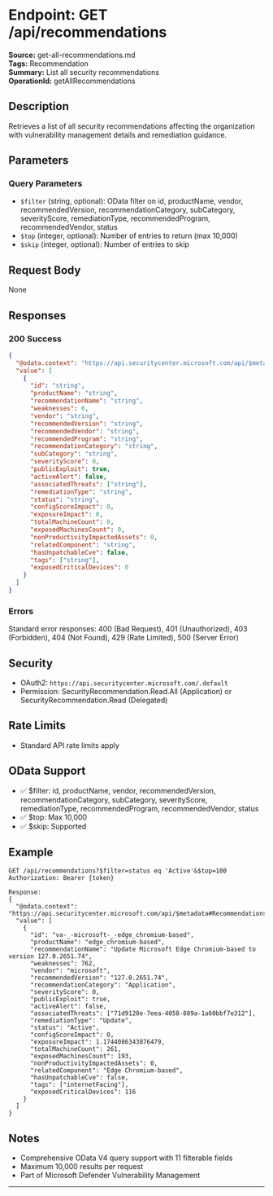 # Endpoint: GET /api/recommendations

**Source:** get-all-recommendations.md  
**Tags:** Recommendation  
**Summary:** List all security recommendations  
**OperationId:** getAllRecommendations

## Description
Retrieves a list of all security recommendations affecting the organization with vulnerability management details and remediation guidance.

## Parameters
### Query Parameters
- `$filter` (string, optional): OData filter on id, productName, vendor, recommendedVersion, recommendationCategory, subCategory, severityScore, remediationType, recommendedProgram, recommendedVendor, status
- `$top` (integer, optional): Number of entries to return (max 10,000)
- `$skip` (integer, optional): Number of entries to skip

## Request Body
None

## Responses
### 200 Success
```json
{
  "@odata.context": "https://api.securitycenter.microsoft.com/api/$metadata#Recommendations",
  "value": [
    {
      "id": "string",
      "productName": "string",
      "recommendationName": "string",
      "weaknesses": 0,
      "vendor": "string",
      "recommendedVersion": "string",
      "recommendedVendor": "string",
      "recommendedProgram": "string",
      "recommendationCategory": "string",
      "subCategory": "string",
      "severityScore": 0,
      "publicExploit": true,
      "activeAlert": false,
      "associatedThreats": ["string"],
      "remediationType": "string",
      "status": "string",
      "configScoreImpact": 0,
      "exposureImpact": 0,
      "totalMachineCount": 0,
      "exposedMachinesCount": 0,
      "nonProductivityImpactedAssets": 0,
      "relatedComponent": "string",
      "hasUnpatchableCve": false,
      "tags": ["string"],
      "exposedCriticalDevices": 0
    }
  ]
}
```

### Errors
Standard error responses: 400 (Bad Request), 401 (Unauthorized), 403 (Forbidden), 404 (Not Found), 429 (Rate Limited), 500 (Server Error)

## Security
- OAuth2: `https://api.securitycenter.microsoft.com/.default`
- Permission: SecurityRecommendation.Read.All (Application) or SecurityRecommendation.Read (Delegated)

## Rate Limits
- Standard API rate limits apply

## OData Support
- ✅ $filter: id, productName, vendor, recommendedVersion, recommendationCategory, subCategory, severityScore, remediationType, recommendedProgram, recommendedVendor, status
- ✅ $top: Max 10,000
- ✅ $skip: Supported

## Example
```http
GET /api/recommendations?$filter=status eq 'Active'&$top=100
Authorization: Bearer {token}

Response:
{
  "@odata.context": "https://api.securitycenter.microsoft.com/api/$metadata#Recommendations",
  "value": [
    {
      "id": "va-_-microsoft-_-edge_chromium-based",
      "productName": "edge_chromium-based",
      "recommendationName": "Update Microsoft Edge Chromium-based to version 127.0.2651.74",
      "weaknesses": 762,
      "vendor": "microsoft",
      "recommendedVersion": "127.0.2651.74",
      "recommendationCategory": "Application",
      "severityScore": 0,
      "publicExploit": true,
      "activeAlert": false,
      "associatedThreats": ["71d9120e-7eea-4058-889a-1a60bbf7e312"],
      "remediationType": "Update",
      "status": "Active",
      "configScoreImpact": 0,
      "exposureImpact": 1.1744086343876479,
      "totalMachineCount": 261,
      "exposedMachinesCount": 193,
      "nonProductivityImpactedAssets": 0,
      "relatedComponent": "Edge Chromium-based",
      "hasUnpatchableCve": false,
      "tags": ["internetFacing"],
      "exposedCriticalDevices": 116
    }
  ]
}
```

## Notes
- Comprehensive OData V4 query support with 11 filterable fields
- Maximum 10,000 results per request
- Part of Microsoft Defender Vulnerability Management

---
